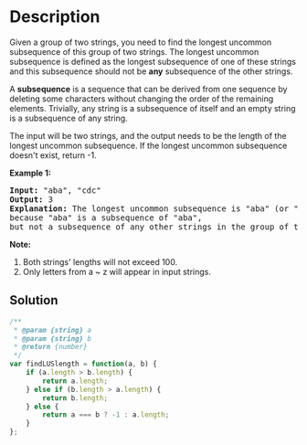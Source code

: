 # Description

Given a group of two strings, you need to find the longest uncommon subsequence of this group of two strings. The longest uncommon subsequence is defined as the longest subsequence of one of these strings and this subsequence should not be **any** subsequence of the other strings.

A **subsequence** is a sequence that can be derived from one sequence by deleting some characters without changing the order of the remaining elements. Trivially, any string is a subsequence of itself and an empty string is a subsequence of any string.

The input will be two strings, and the output needs to be the length of the longest uncommon subsequence. If the longest uncommon subsequence doesn't exist, return -1.

**Example 1:**
<pre>
<b>Input:</b> "aba", "cdc"
<b>Output:</b> 3
<b>Explanation:</b> The longest uncommon subsequence is "aba" (or "cdc"), 
because "aba" is a subsequence of "aba", 
but not a subsequence of any other strings in the group of two strings.
</pre>

**Note:**
1. Both strings' lengths will not exceed 100.
2. Only letters from a ~ z will appear in input strings.

## Solution
```javascript
/**
 * @param {string} a
 * @param {string} b
 * @return {number}
 */
var findLUSlength = function(a, b) {
	if (a.length > b.length) {
        return a.length;
    } else if (b.length > a.length) {
        return b.length;
    } else {
        return a === b ? -1 : a.length;
    }
};
```

